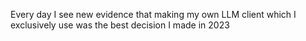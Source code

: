 Every day I see new evidence that making my own LLM client which I exclusively use was the best decision I made in 2023

